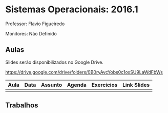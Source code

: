 Sistemas Operacionais: 2016.1
=============================

Professor: Flavio Figueiredo

Monitores: Não Definido

Aulas
-----

Slides serão disponibilizados no Google Drive.

https://drive.google.com/drive/folders/0B0ryAvcYobs0c1oxSU9LaWdFbWs

| Aula | Data | Assunto | Agenda | Exercícios | Link Slides |
|------|------|---------|--------|------------|-------------|
|      |      |         |        |            |             |


Trabalhos
---------
